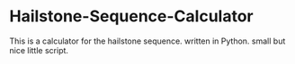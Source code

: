 # Hailstone-Sequence-Calculator

This is a calculator for the hailstone sequence. written in Python. small but nice little script.
